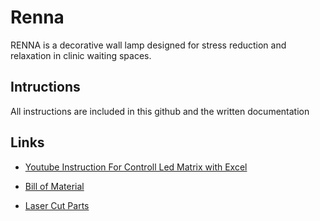 # Renna

RENNA is a decorative wall lamp designed for stress reduction and relaxation in clinic waiting spaces.

## Intructions

All instructions are included in this github and the written documentation

## Links

* [Youtube Instruction For Controll Led Matrix with Excel](https://www.youtube.com/watch?v=A_S3LAUQHwU&ab_channel=KevinDarrah)

* [Bill of Material](https://docs.google.com/spreadsheets/d/1zDBt2ENLEo-HkZkOig4EN_SE9YeSlIyiItpJfC6gkxI/edit?usp=sharing)

* [Laser Cut Parts](https://drive.google.com/drive/folders/1pLCwhUZZ2U0cja3cY12-h3McgCb86EeM?usp=sharing)